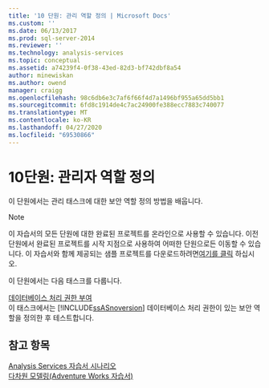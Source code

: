 ```yaml
---
title: '10 단원: 관리 역할 정의 | Microsoft Docs'
ms.custom: ''
ms.date: 06/13/2017
ms.prod: sql-server-2014
ms.reviewer: ''
ms.technology: analysis-services
ms.topic: conceptual
ms.assetid: a74239f4-0f38-43ed-82d3-bf742dbf8a54
author: minewiskan
ms.author: owend
manager: craigg
ms.openlocfilehash: 98c6db6e3c7af6f66f4d7a1496bf955a65dd5bb1
ms.sourcegitcommit: 6fd8c1914de4c7ac24900fe388ecc7883c740077
ms.translationtype: MT
ms.contentlocale: ko-KR
ms.lasthandoff: 04/27/2020
ms.locfileid: "69530866"
---
```

# <a name="lesson-10-defining-administrative-roles"></a>10단원: 관리자 역할 정의
  이 단원에서는 관리 태스크에 대한 보안 역할 정의 방법을 배웁니다.  
  
> [!NOTE]  
>  이 자습서의 모든 단원에 대한 완료된 프로젝트를 온라인으로 사용할 수 있습니다. 이전 단원에서 완료된 프로젝트를 시작 지점으로 사용하여 어떠한 단원으로든 이동할 수 있습니다. 이 자습서와 함께 제공되는 샘플 프로젝트를 다운로드하려면[여기를 클릭](https://go.microsoft.com/fwlink/?LinkID=221866) 하십시오.  
  
 이 단원에서는 다음 태스크를 다룹니다.  
  
 [데이터베이스 처리 권한 부여](lesson-10-granting-process-database-permissions.md)  
 이 태스크에서는 [!INCLUDE[ssASnoversion](../includes/ssasnoversion-md.md)] 데이터베이스 처리 권한이 있는 보안 역할을 정의한 후 테스트합니다.  
  
## <a name="see-also"></a>참고 항목  
 [Analysis Services 자습서 시나리오](analysis-services-tutorial-scenario.md)   
 [다차원 모델링&#40;Adventure Works 자습서&#41;](multidimensional-modeling-adventure-works-tutorial.md)  
  
  
